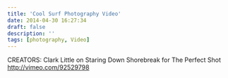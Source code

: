 ```yaml
---
title: 'Cool Surf Photography Video'
date: 2014-04-30 16:27:34
draft: false
description: ''
tags: [photography, Video]
---
```


CREATORS: Clark Little on Staring Down Shorebreak for The Perfect Shot http://vimeo.com/92529798